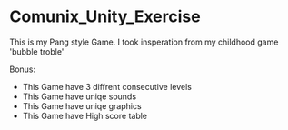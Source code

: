 # Comunix_Unity_Exercise

This is my Pang style Game. 
I took insperation from my childhood game 'bubble troble' 

Bonus:
- This Game have 3 diffrent consecutive levels 
- This Game have uniqe sounds 
- This Game have uniqe graphics 
- This Game have High score table

